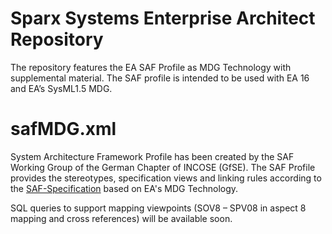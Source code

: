 # Sparx Systems Enterprise Architect Repository
The repository features the EA SAF Profile as MDG Technology with supplemental material. The SAF profile is intended to be used with EA 16 and EA’s SysML1.5 MDG.

# safMDG.xml
System Architecture Framework Profile has been created by the SAF Working Group of the German Chapter of INCOSE (GfSE). The SAF Profile provides the stereotypes, specification views and linking rules according to the [SAF-Specification](https://github.com/GfSE/SAF-Specification/tree/TdSE2023) based on EA's MDG Technology.

SQL queries to support mapping viewpoints (SOV8 – SPV08 in aspect 8 mapping and cross references) will be available soon.
